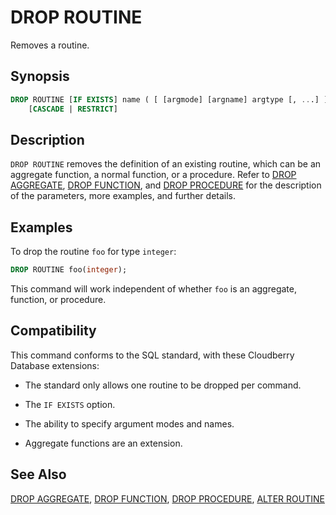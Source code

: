 # DROP ROUTINE

Removes a routine.

## Synopsis

```sql
DROP ROUTINE [IF EXISTS] name ( [ [argmode] [argname] argtype [, ...] ] )
    [CASCADE | RESTRICT]
```

## Description

`DROP ROUTINE` removes the definition of an existing routine, which can be an aggregate function, a normal function, or a procedure. Refer to [DROP AGGREGATE](/docs/sql-statements/sql-stmt-drop-aggregate.md), [DROP FUNCTION](/docs/sql-statements/sql-stmt-drop-function.md), and [DROP PROCEDURE](/docs/sql-statements/sql-stmt-drop-procedure.md) for the description of the parameters, more examples, and further details.

## Examples

To drop the routine `foo` for type `integer`:

```sql
DROP ROUTINE foo(integer);
```

This command will work independent of whether `foo` is an aggregate, function, or procedure.

## Compatibility

This command conforms to the SQL standard, with these Cloudberry Database extensions:

- The standard only allows one routine to be dropped per command.

- The `IF EXISTS` option.

- The ability to specify argument modes and names.

- Aggregate functions are an extension.

## See Also

[DROP AGGREGATE](/docs/sql-statements/sql-stmt-drop-aggregate.md), [DROP FUNCTION](/docs/sql-statements/sql-stmt-drop-function.md), [DROP PROCEDURE](/docs/sql-statements/sql-stmt-drop-procedure.md), [ALTER ROUTINE](/docs/sql-statements/sql-stmt-alter-routine.md)



